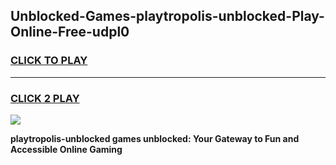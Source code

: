 
## Unblocked-Games-playtropolis-unblocked-Play-Online-Free-udpl0
<h3>
<a href="https://premium76.site?title=playtropolis-unblocked&ref=26A">CLICK TO PLAY</a></h3>
<hr>

<h3>
<a href="https://premium76.site?title=playtropolis-unblocked&ref=26A">CLICK 2 PLAY</a>
  
</h3>

<a href="https://premium76.site?title=playtropolis-unblocked&ref=26A"><img src="https://clearcache.store/games.png"></a>


**playtropolis-unblocked games unblocked: Your Gateway to Fun and Accessible Online Gaming**
